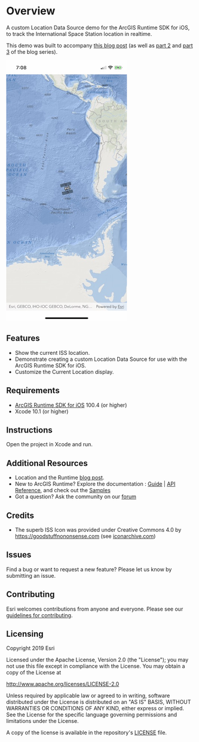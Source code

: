 # Overview
A custom Location Data Source demo for the ArcGIS Runtime SDK for iOS, to track the International Space Station location in realtime.

This demo was built to accompany [this blog post](https://community.esri.com/community/developers/native-app-developers/arcgis-runtime-sdk-for-ios/blog/2019/05/08/runtime-location-part-1-the-blue-dot) (as well as [part 2](https://community.esri.com/community/developers/native-app-developers/arcgis-runtime-sdk-for-ios/blog/2019/05/09/runtime-location-part-2-location-data-sources) and [part 3](https://community.esri.com/community/developers/native-app-developers/arcgis-runtime-sdk-for-ios/blog/2019/05/09/runtime-location-part-3-a-custom-data-source) of the blog series).

![Image](app-image.jpg)

## Features

* Show the current ISS location.
* Demonstrate creating a custom Location Data Source for use with the ArcGIS Runtime SDK for iOS.
* Customize the Current Location display.

## Requirements
* [ArcGIS Runtime SDK for iOS](https://developers.arcgis.com/en/ios/) 100.4 (or higher)
* Xcode 10.1 (or higher)

## Instructions

Open the project in Xcode and run.

## Additional Resources

* Location and the Runtime [blog post](https://community.esri.com/community/developers/native-app-developers/arcgis-runtime-sdk-for-ios/blog/2019/05/08/runtime-location-part-1-the-blue-dot).
* New to ArcGIS Runtime? Explore the documentation : [Guide](https://developers.arcgis.com/ios) | [API Reference](https://developers.arcgis.com/ios/latest/api-reference/), and check out the [Samples](https://github.com/Esri/arcgis-runtime-samples-ios)
* Got a question? Ask the community on our [forum](http://geonet.esri.com/community/developers/native-app-developers/arcgis-runtime-sdk-for-ios)

## Credits

* The superb ISS Icon was provided under Creative Commons 4.0 by https://goodstuffnononsense.com (see [iconarchive.com](http://www.iconarchive.com/show/free-space-icons-by-goodstuff-no-nonsense/international-space-station-icon.html))

## Issues

Find a bug or want to request a new feature?  Please let us know by submitting an issue.

## Contributing

Esri welcomes contributions from anyone and everyone. Please see our [guidelines for contributing](https://github.com/esri/contributing).

## Licensing
Copyright 2019 Esri

Licensed under the Apache License, Version 2.0 (the "License");
you may not use this file except in compliance with the License.
You may obtain a copy of the License at

   http://www.apache.org/licenses/LICENSE-2.0

Unless required by applicable law or agreed to in writing, software
distributed under the License is distributed on an "AS IS" BASIS,
WITHOUT WARRANTIES OR CONDITIONS OF ANY KIND, either express or implied.
See the License for the specific language governing permissions and
limitations under the License.

A copy of the license is available in the repository's [LICENSE]( /LICENSE) file.
